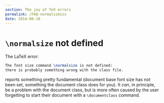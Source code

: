 ```yaml
---
section: The joy of TeX errors
permalink: /FAQ-normalszmiss
date: 2014-06-10
---
```


# `\normalsize` not defined

The LaTeX error:
```latex
The font size command \normalsize is not defined:
there is probably something wrong with the class file.
```
reports something pretty fundamental (document base font size has not
been set, something the document class does for you).  It _can_,
in principle, be a problem with the document class, but is more often
caused by the user forgetting to start their document with a
`\documentclass` command.

